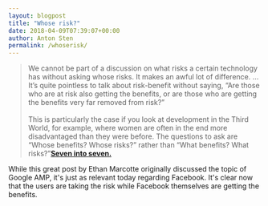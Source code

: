 ```yaml
---
layout: blogpost
title: "Whose risk?"
date: 2018-04-09T07:39:07+00:00
author: Anton Sten
permalink: /whoserisk/
---
```


>We cannot be part of a discussion on what risks a certain technology has without asking whose risks. It makes an awful lot of difference. …It’s quite pointless to talk about risk-benefit without saying, “Are those who are at risk also getting the benefits, or are those who are getting the benefits very far removed from risk?”<br /><br />
This is particularly the case if you look at development in the Third World, for example, where women are often in the end more disadvantaged than they were before. The questions to ask are “Whose benefits? Whose risks?” rather than “What benefits? What risks?”**[Seven into seven.](https://ethanmarcotte.com/wrote/seven-into-seven/)**

While this great post by Ethan Marcotte originally discussed the topic of Google AMP, it's just as relevant today regarding Facebook. It's clear now that the users are taking the risk while Facebook themselves are getting the benefits. 
